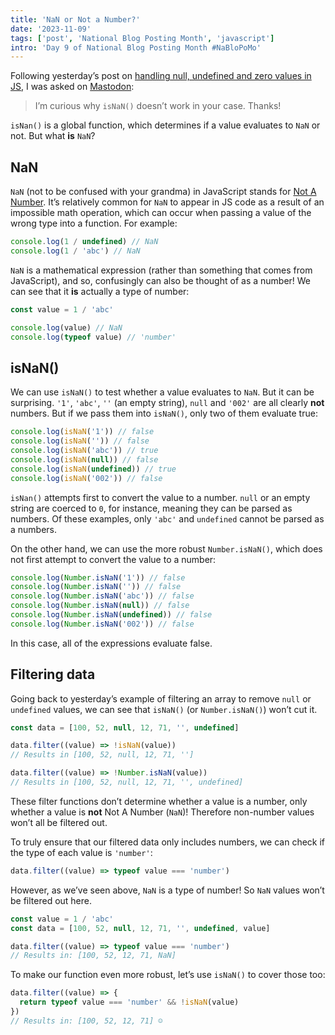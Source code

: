 ```yaml
---
title: 'NaN or Not a Number?'
date: '2023-11-09'
tags: ['post', 'National Blog Posting Month', 'javascript']
intro: 'Day 9 of National Blog Posting Month #NaBloPoMo'
---
```


Following yesterday’s post on [handling null, undefined and zero values in JS](/handling-null-undefined-and-zero-values-in-javascript/), I was asked on [Mastodon](https://mastodon.social/@noleli/111376820699911290):

> I’m curious why `isNaN()` doesn’t work in your case. Thanks!

`isNan()` is a global function, which determines if a value evaluates to `NaN` or not. But what **is** `NaN`?

## NaN

`NaN` (not to be confused with your grandma) in JavaScript stands for [Not A Number](https://developer.mozilla.org/en-US/docs/Web/JavaScript/Reference/Global_Objects/NaN). It’s relatively common for `NaN` to appear in JS code as a result of an impossible math operation, which can occur when passing a value of the wrong type into a function. For example:

```js
console.log(1 / undefined) // NaN
console.log(1 / 'abc') // NaN
```

`NaN` is a mathematical expression (rather than something that comes from JavaScript), and so, confusingly can also be thought of as a number! We can see that it **is** actually a type of number:

```js
const value = 1 / 'abc'

console.log(value) // NaN
console.log(typeof value) // 'number'
```

## isNaN()

We can use `isNaN()` to test whether a value evaluates to `NaN`. But it can be surprising. `'1'`, `'abc'`, `''` (an empty string), `null` and `'002'` are all clearly **not** numbers. But if we pass them into `isNaN()`, only two of them evaluate true:

```js
console.log(isNaN('1')) // false
console.log(isNaN('')) // false
console.log(isNaN('abc')) // true
console.log(isNaN(null)) // false
console.log(isNaN(undefined)) // true
console.log(isNaN('002')) // false
```

`isNan()` attempts first to convert the value to a number. `null` or an empty string are coerced to `0`, for instance, meaning they can be parsed as numbers. Of these examples, only `'abc'` and `undefined` cannot be parsed as a numbers.

On the other hand, we can use the more robust `Number.isNaN()`, which does not first attempt to convert the value to a number:

```js
console.log(Number.isNaN('1')) // false
console.log(Number.isNaN('')) // false
console.log(Number.isNaN('abc')) // false
console.log(Number.isNaN(null)) // false
console.log(Number.isNaN(undefined)) // false
console.log(Number.isNaN('002')) // false
```

In this case, all of the expressions evaluate false.

## Filtering data

Going back to yesterday’s example of filtering an array to remove `null` or `undefined` values, we can see that `isNaN()` (or `Number.isNaN()`) won’t cut it.

```js
const data = [100, 52, null, 12, 71, '', undefined]

data.filter((value) => !isNaN(value))
// Results in [100, 52, null, 12, 71, '']
```

```js
data.filter((value) => !Number.isNaN(value))
// Results in [100, 52, null, 12, 71, '', undefined]
```

These filter functions don’t determine whether a value is a number, only whether a value is **not** Not A Number (`NaN`)! Therefore non-number values won’t all be filtered out.

To truly ensure that our filtered data only includes numbers, we can check if the type of each value is `'number'`:

```js
data.filter((value) => typeof value === 'number')
```

However, as we’ve seen above, `NaN` is a type of number! So `NaN` values won’t be filtered out here.

```js
const value = 1 / 'abc'
const data = [100, 52, null, 12, 71, '', undefined, value]

data.filter((value) => typeof value === 'number')
// Results in: [100, 52, 12, 71, NaN]
```

To make our function even more robust, let’s use `isNaN()` to cover those too:

```js
data.filter((value) => {
  return typeof value === 'number' && !isNaN(value)
})
// Results in: [100, 52, 12, 71] ☺️
```
